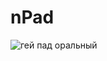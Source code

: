 # nPad
![гей пад оральный](https://github.com/user-attachments/assets/b83d6c3a-8e6d-4324-b5a9-b7760adfe3f5)
